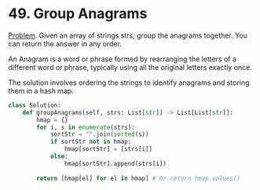 # 49. Group Anagrams

[Problem](https://leetcode.com/problems/group-anagrams/). Given an array of strings strs, group the anagrams together. You can return the answer in any order.

An Anagram is a word or phrase formed by rearranging the letters of a different word or phrase, typically using all the original letters exactly once.

The solution involves ordering the strings to identify anagrams and storing them in a hash map.

```python
class Solution:
    def groupAnagrams(self, strs: List[str]) -> List[List[str]]:
        hmap = {}
        for i, s in enumerate(strs):
            sortStr = "".join(sorted(s))
            if sortStr not in hmap:
                hmap[sortStr] = [strs[i]]
            else:
                hmap[sortStr].append(strs[i])
        
        return [hmap[el] for el in hmap] # Or return hmap.values()
```